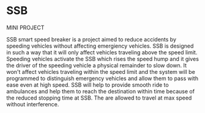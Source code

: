 # SSB
MINI PROJECT

SSB smart speed breaker is a project aimed to reduce accidents by speeding vehicles without affecting emergiency vehicles.
SSB is designed in such a way that it will only affect vehicles traveling above the speed limit. Speeding vehicles activate the SSB which rises the speed hump and it gives the driver of the speeding vehicle a physical remainder to slow down. It won't affect vehicles traveling within the speed limit and the system will be programmed to distinguish emergency vehicles and allow them to pass with ease even at high speed. 
SSB will help to provide smooth ride to ambulances and help them to reach the destination within time because of the reduced stopping time at SSB. The are allowed to travel at max speed without interference. 
	
